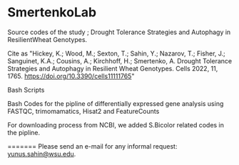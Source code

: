 # SmertenkoLab
Source codes of the study ; Drought Tolerance Strategies and Autophagy in ResilientWheat Genotypes.

Cite as "Hickey, K.; Wood, M.; Sexton, T.; Sahin, Y.; Nazarov, T.; Fisher, J.; Sanguinet, K.A.; Cousins, A.; Kirchhoff, H.; Smertenko, A. Drought Tolerance Strategies and Autophagy in Resilient Wheat Genotypes. Cells 2022, 11, 1765. https://doi.org/10.3390/cells11111765"

Bash Scripts

Bash Codes for the pipline of differentially expressed gene analysis using FASTQC, trimomamatics, Hisat2 and FeatureCounts

For downloading process from NCBI, we added S.Bicolor related codes in the pipline.

=======
Please send an e-mail for any informal request: yunus.sahin@wsu.edu.